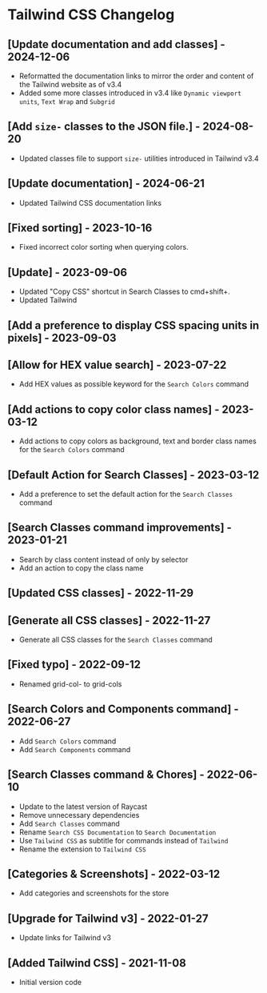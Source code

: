 # Tailwind CSS Changelog

## [Update documentation and add classes] - 2024-12-06

- Reformatted the documentation links to mirror the order and content of the Tailwind website as of v3.4
- Added some more classes introduced in v3.4 like `Dynamic viewport units`, `Text Wrap` and `Subgrid`

## [Add `size-` classes to the JSON file.] - 2024-08-20

- Updated classes file to support `size-` utilities introduced in Tailwind v3.4

## [Update documentation] - 2024-06-21

- Updated Tailwind CSS documentation links

## [Fixed sorting] - 2023-10-16

- Fixed incorrect color sorting when querying colors.

## [Update] - 2023-09-06

- Updated "Copy CSS" shortcut in Search Classes to cmd+shift+.
- Updated Tailwind

## [Add a preference to display CSS spacing units in pixels] - 2023-09-03

## [Allow for HEX value search] - 2023-07-22

- Add HEX values as possible keyword for the `Search Colors` command

## [Add actions to copy color class names] - 2023-03-12

- Add actions to copy colors as background, text and border class names for the `Search Colors` command

## [Default Action for Search Classes] - 2023-03-12

- Add a preference to set the default action for the `Search Classes` command

## [Search Classes command improvements] - 2023-01-21

- Search by class content instead of only by selector
- Add an action to copy the class name

## [Updated CSS classes] - 2022-11-29

## [Generate all CSS classes] - 2022-11-27

- Generate all CSS classes for the `Search Classes` command

## [Fixed typo] - 2022-09-12

- Renamed grid-col- to grid-cols

## [Search Colors and Components command] - 2022-06-27

- Add `Search Colors` command
- Add `Search Components` command

## [Search Classes command & Chores] - 2022-06-10

- Update to the latest version of Raycast
- Remove unnecessary dependencies
- Add `Search Classes` command
- Rename `Search CSS Documentation` to `Search Documentation`
- Use `Tailwind CSS` as subtitle for commands instead of `Tailwind`
- Rename the extension to `Tailwind CSS`

## [Categories & Screenshots] - 2022-03-12

- Add categories and screenshots for the store

## [Upgrade for Tailwind v3] - 2022-01-27

- Update links for Tailwind v3

## [Added Tailwind CSS] - 2021-11-08

- Initial version code
